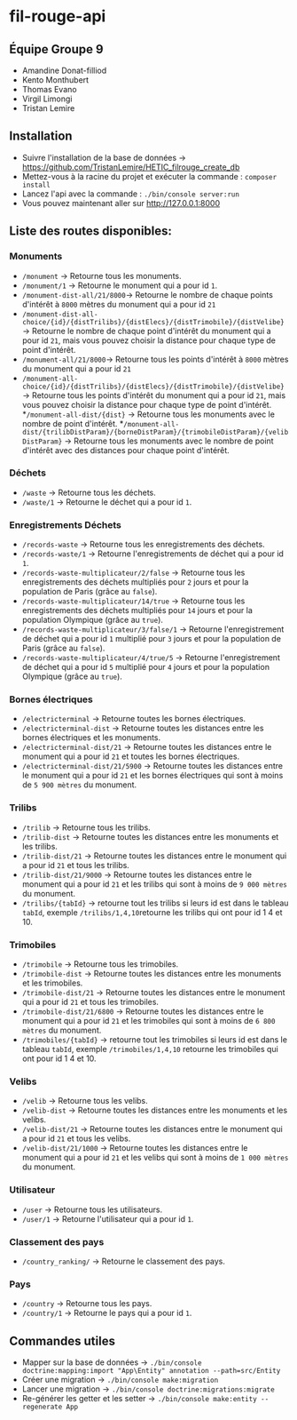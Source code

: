 # fil-rouge-api

## Équipe Groupe 9
- Amandine Donat-filliod
- Kento Monthubert
- Thomas Evano
- Virgil Limongi
- Tristan Lemire

## Installation
* Suivre l'installation de la base de données -> https://github.com/TristanLemire/HETIC_filrouge_create_db
* Mettez-vous à la racine du projet et exécuter la commande : `composer install`
* Lancez l'api avec la commande : `./bin/console server:run`
* Vous pouvez maintenant aller sur http://127.0.0.1:8000

## Liste des routes disponibles:

### Monuments
* `/monument` -> Retourne tous les monuments.
* `/monument/1` -> Retourne le monument qui a pour id `1`. 
* `/monument-dist-all/21/8000`-> Retourne le nombre de chaque points d'intérêt à `8000` mètres du monument qui a pour id `21`
* `/monument-dist-all-choice/{id}/{distTrilibs}/{distElecs}/{distTrimobile}/{distVelibe}` -> Retourne le nombre de chaque point d'intérêt du monument qui a pour id `21`, mais vous pouvez choisir la distance pour chaque type de point d'intérêt.
* `/monument-all/21/8000`-> Retourne tous les points d'intérêt à `8000` mètres du monument qui a pour id `21`
* `/monument-all-choice/{id}/{distTrilibs}/{distElecs}/{distTrimobile}/{distVelibe}` -> Retourne tous les points d'intérêt du monument qui a pour id `21`, mais vous pouvez choisir la distance pour chaque type de point d'intérêt.
*`/monument-all-dist/{dist}` ->  Retourne tous les monuments avec le nombre de point d'intérêt.
*`/monument-all-dist/{trilibDistParam}/{borneDistParam}/{trimobileDistParam}/{velibDistParam}` -> Retourne tous les monuments avec le nombre de point d'intérêt avec des distances pour chaque point d'intérêt.

### Déchets
* `/waste` -> Retourne tous les déchets.
* `/waste/1` -> Retourne le déchet qui a pour id `1`.

### Enregistrements Déchets
* `/records-waste` -> Retourne tous les enregistrements des déchets.
* `/records-waste/1` -> Retourne l'enregistrements de déchet qui a pour id `1`.
* `/records-waste-multiplicateur/2/false` -> Retourne tous les enregistrements des déchets multipliés pour `2` jours et pour la population de Paris (grâce au `false`).
* `/records-waste-multiplicateur/14/true` -> Retourne tous les enregistrements des déchets multipliés pour `14` jours et pour la population Olympique (grâce au `true`).
* `/records-waste-multiplicateur/3/false/1` -> Retourne l'enregistrement de déchet qui a pour id `1` multiplié pour `3` jours et pour la population de Paris (grâce au `false`).
* `/records-waste-multiplicateur/4/true/5` -> Retourne l'enregistrement de déchet qui a pour id `5` multiplié pour `4` jours et pour la population Olympique (grâce au `true`).

### Bornes électriques
* `/electricterminal` -> Retourne toutes les bornes électriques.
* `/electricterminal-dist` -> Retourne toutes les distances entre les bornes électriques et les monuments.
* `/electricterminal-dist/21` -> Retourne toutes les distances entre le monument qui a pour id `21` et toutes les bornes électriques.
* `/electricterminal-dist/21/5900` -> Retourne toutes les distances entre le monument qui a pour id `21` et les bornes électriques qui sont à moins de `5 900 mètres` du monument.

### Trilibs
* `/trilib` -> Retourne tous les trilibs.
* `/trilib-dist` -> Retourne toutes les distances entre les monuments et les trilibs.
* `/trilib-dist/21` -> Retourne toutes les distances entre le monument qui a pour id `21` et tous les trilibs.
* `/trilib-dist/21/9000` -> Retourne toutes les distances entre le monument qui a pour id `21` et les trilibs qui sont à moins de `9 000 mètres` du monument.
* `/trilibs/{tabId}` -> retourne tout les trilibs si leurs id est dans le tableau `tabId`, exemple `/trilibs/1,4,10`retourne les trilibs qui ont pour id 1 4 et 10.

### Trimobiles
* `/trimobile` -> Retourne tous les trimobiles.
* `/trimobile-dist` -> Retourne toutes les distances entre les monuments et les trimobiles.
* `/trimobile-dist/21` -> Retourne toutes les distances entre le monument qui a pour id `21` et tous les trimobiles.
* `/trimobile-dist/21/6800` -> Retourne toutes les distances entre le monument qui a pour id `21` et les trimobiles qui sont à moins de `6 800 mètres` du monument.
* `/trimobiles/{tabId}` -> retourne tout les trimobiles si leurs id est dans le tableau `tabId`, exemple `/trimobiles/1,4,10` retourne les trimobiles qui ont pour id 1 4 et 10.

### Velibs
* `/velib` -> Retourne tous les velibs.
* `/velib-dist` -> Retourne toutes les distances entre les monuments et les velibs.
* `/velib-dist/21` -> Retourne toutes les distances entre le monument qui a pour id `21` et tous les velibs.
* `/velib-dist/21/1000` -> Retourne toutes les distances entre le monument qui a pour id `21` et les velibs qui sont à moins de `1 000 mètres` du monument.

### Utilisateur
* `/user` -> Retourne tous les utilisateurs.
* `/user/1` -> Retourne l'utilisateur qui a pour id `1`. 

### Classement des pays
* `/country_ranking/` -> Retourne le classement des pays.

### Pays
* `/country` -> Retourne tous les pays.
* `/country/1` -> Retourne le pays qui a pour id `1`. 

## Commandes utiles
* Mapper sur la base de données -> `./bin/console doctrine:mapping:import "App\Entity" annotation --path=src/Entity`
* Créer une migration -> `./bin/console make:migration`
* Lancer une migration -> `./bin/console doctrine:migrations:migrate`
* Re-générer les getter et les setter -> `./bin/console make:entity --regenerate App`

